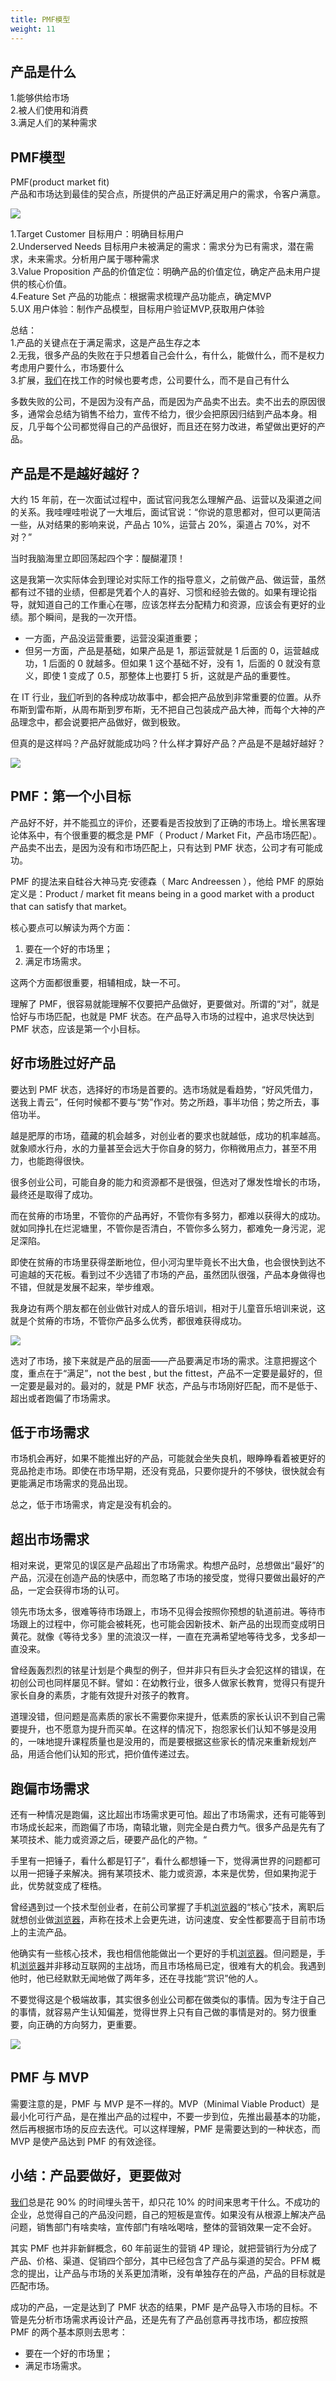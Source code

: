 ```yaml
---
title: PMF模型
weight: 11
---
```

## 产品是什么

1.能够供给市场  
2.被人们使用和消费  
3.满足人们的某种需求

## PMF模型

PMF(product market fit)  
产品和市场达到最佳的契合点，所提供的产品正好满足用户的需求，令客户满意。

![](/images/posts/2022-12-27-21-01-27.png)

1.Target Customer 目标用户：明确目标用户  
2.Underserved Needs 目标用户未被满足的需求：需求分为已有需求，潜在需求，未来需求。分析用户属于哪种需求  
3.Value Proposition 产品的价值定位：明确产品的价值定位，确定产品未用户提供的核心价值。  
4.Feature Set 产品的功能点：根据需求梳理产品功能点，确定MVP  
5.UX 用户体验：制作产品模型，目标用户验证MVP,获取用户体验

总结：  
1.产品的关键点在于满足需求，这是产品生存之本  
2.无我，很多产品的失败在于只想着自己会什么，有什么，能做什么，而不是权力考虑用户要什么，市场要什么  
3.扩展，[我们](https://www.w3cdoc.com)在找工作的时候也要考虑，公司要什么，而不是自己有什么

多数失败的公司，不是因为没有产品，而是因为产品卖不出去。卖不出去的原因很多，通常会总结为销售不给力，宣传不给力，很少会把原因归结到产品本身。相反，几乎每个公司都觉得自己的产品很好，而且还在努力改进，希望做出更好的产品。

## 产品是不是越好越好？ 

大约 15 年前，在一次面试过程中，面试官问我怎么理解产品、运营以及渠道之间的关系。我哇哩哇啦说了一大堆后，面试官说：“你说的意思都对，但可以更简洁一些，从对结果的影响来说，产品占 10%，运营占 20%，渠道占 70%，对不对？”

当时我脑海里立即回荡起四个字：醍醐灌顶！

这是我第一次实际体会到理论对实际工作的指导意义，之前做产品、做运营，虽然都有过不错的业绩，但都是凭着个人的喜好、习惯和经验去做的。如果有理论指导，就知道自己的工作重心在哪，应该怎样去分配精力和资源，应该会有更好的业绩。那个瞬间，是我的一次开悟。

* 一方面，产品没运营重要，运营没渠道重要；
* 但另一方面，产品是基础，如果产品是 1，那运营就是 1 后面的 0，运营越成功，1 后面的 0 就越多。但如果 1 这个基础不好，没有 1，后面的 0 就没有意义，即使 1 变成了 0.5，那整体上也要打 5 折，这就是产品的重要性。

在 IT 行业，[我们](https://www.w3cdoc.com)听到的各种成功故事中，都会把产品放到非常重要的位置。从乔布斯到雷布斯，从周布斯到罗布斯，无不把自己包装成产品大神，而每个大神的产品理念中，都会说要把产品做好，做到极致。

但真的是这样吗？产品好就能成功吗？什么样才算好产品？产品是不是越好越好？

![](/images/posts/2022-12-27-21-01-37.png)

## PMF：第一个小目标 

产品好不好，并不能孤立的评价，还要看是否投放到了正确的市场上。增长黑客理论体系中，有个很重要的概念是 PMF（ Product / Market Fit，产品市场匹配）。产品卖不出去，是因为没有和市场匹配上，只有达到 PMF 状态，公司才有可能成功。

PMF 的提法来自硅谷大神马克·安德森（ Marc Andreessen ），他给 PMF 的原始定义是：Product / market fit means being in a good market with a product that can satisfy that market。

核心要点可以解读为两个方面：

  1. 要在一个好的市场里；
  2. 满足市场需求。

这两个方面都很重要，相辅相成，缺一不可。

理解了 PMF，很容易就能理解不仅要把产品做好，更要做对。所谓的“对”，就是恰好与市场匹配，也就是 PMF 状态。在产品导入市场的过程中，追求尽快达到 PMF 状态，应该是第一个小目标。

## 好市场胜过好产品 

要达到 PMF 状态，选择好的市场是首要的。选市场就是看趋势，“好风凭借力，送我上青云”，任何时候都不要与“势”作对。势之所趋，事半功倍；势之所去，事倍功半。

越是肥厚的市场，蕴藏的机会越多，对创业者的要求也就越低，成功的机率越高。就象顺水行舟，水的力量甚至会远大于你自身的努力，你稍微用点力，甚至不用力，也能跑得很快。

很多创业公司，可能自身的能力和资源都不是很强，但选对了爆发性增长的市场，最终还是取得了成功。

而在贫瘠的市场里，不管你的产品再好，不管你有多努力，都难以获得大的成功。就如同挣扎在烂泥塘里，不管你是否清白，不管你多么努力，都难免一身污泥，泥足深陷。

即使在贫瘠的市场里获得垄断地位，但小河沟里毕竟长不出大鱼，也会很快到达不可逾越的天花板。看到过不少选错了市场的产品，虽然团队很强，产品本身做得也不错，但就是发展不起来，举步维艰。

我身边有两个朋友都在创业做针对成人的音乐培训，相对于儿童音乐培训来说，这就是个贫瘠的市场，不管你产品多么优秀，都很难获得成功。

![](/images/posts/2022-12-27-21-01-56.png)

选对了市场，接下来就是产品的层面——产品要满足市场的需求。注意把握这个度，重点在于“满足”，not the best , but the fittest，产品不一定要是最好的，但一定要是最对的。最对的，就是 PMF 状态，产品与市场刚好匹配，而不是低于、超出或者跑偏了市场需求。

## 低于市场需求

市场机会再好，如果不能推出好的产品，可能就会坐失良机，眼睁睁看着被更好的竞品抢走市场。即使在市场早期，还没有竞品，只要你提升的不够快，很快就会有更能满足市场需求的竞品出现。

总之，低于市场需求，肯定是没有机会的。

## 超出市场需求 

相对来说，更常见的误区是产品超出了市场需求。构想产品时，总想做出“最好”的产品，沉浸在创造产品的快感中，而忽略了市场的接受度，觉得只要做出最好的产品，一定会获得市场的认可。

领先市场太多，很难等待市场跟上，市场不见得会按照你预想的轨道前进。等待市场跟上的过程中，你可能会被耗死，也可能会因新技术、新产品的出现而变成明日黄花。就像《等待戈多》里的流浪汉一样，一直在充满希望地等待戈多，戈多却一直没来。

曾经轰轰烈烈的铱星计划是个典型的例子，但并非只有巨头才会犯这样的错误，在初创公司也同样屡见不鲜。譬如：在幼教行业，很多人做家长教育，觉得只有提升家长自身的素质，才能有效提升对孩子的教育。

道理没错，但问题是高素质的家长不需要你来提升，低素质的家长认识不到自己需要提升，也不愿意为提升而买单。在这样的情况下，抱怨家长们认知不够是没用的，一味地提升课程质量也是没用的，而是要根据这些家长的情况来重新规划产品，用适合他们认知的形式，把价值传递过去。

## 跑偏市场需求 

还有一种情况是跑偏，这比超出市场需求更可怕。超出了市场需求，还有可能等到市场成长起来，而跑偏了市场，南辕北辙，则完全是白费力气。很多产品是先有了某项技术、能力或资源之后，硬要产品化的产物。“

手里有一把锤子，看什么都是钉子”，看什么都想锤一下，觉得满世界的问题都可以用一把锤子来解决。拥有某项技术、能力或资源，本来是优势，但如果拘泥于此，优势就变成了桎梏。

曾经遇到过一个技术型创业者，在前公司掌握了手机[浏览器](https://www.w3cdoc.com)的“核心”技术，离职后就想创业做[浏览器](https://www.w3cdoc.com)，声称在技术上会更先进，访问速度、安全性都要高于目前市场上的主流产品。

他确实有一些核心技术，我也相信他能做出一个更好的手机[浏览器](https://www.w3cdoc.com)。但问题是，手机[浏览器](https://www.w3cdoc.com)并非移动互联网的主战场，而且市场格局已定，很难有大的机会。我遇到他时，他已经默默无闻地做了两年多，还在寻找能“赏识”他的人。

不要觉得这是个极端故事，其实很多创业公司都在做类似的事情。因为专注于自己的事情，就容易产生认知偏差，觉得世界上只有自己做的事情是对的。努力很重要，向正确的方向努力，更重要。

![](/images/posts/2022-12-27-21-02-28.png)

## PMF 与 MVP

需要注意的是，PMF 与 MVP 是不一样的。MVP（Minimal Viable Product）是最小化可行产品，是在推出产品的过程中，不要一步到位，先推出最基本的功能，然后再根据市场的反应去迭代。可以这样理解，PMF 是需要达到的一种状态，而 MVP 是使产品达到 PMF 的有效途径。

## 小结：产品要做好，更要做对 

[我们](https://www.w3cdoc.com)总是花 90% 的时间埋头苦干，却只花 10% 的时间来思考干什么。不成功的企业，总觉得自己的产品没问题，自己的短板是宣传。如果没有从根源上解决产品问题，销售部门有啥卖啥，宣传部门有啥吆喝啥，整体的营销效果一定不会好。

其实 PMF 也并非新鲜概念，60 年前诞生的营销 4P 理论，就把营销行为分成了产品、价格、渠道、促销四个部分，其中已经包含了产品与渠道的契合。PFM 概念的提出，让产品与市场的关系更加清晰，没有单独存在的产品，产品的目标就是匹配市场。

成功的产品，一定是达到了 PMF 状态的结果，PMF 是产品导入市场的目标。不管是先分析市场需求再设计产品，还是先有了产品创意再寻找市场，都应按照 PMF 的两个基本原则去思考：

* 要在一个好的市场里；
* 满足市场需求。
